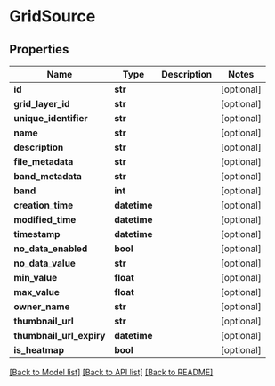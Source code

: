 # GridSource

## Properties
Name | Type | Description | Notes
------------ | ------------- | ------------- | -------------
**id** | **str** |  | [optional] 
**grid_layer_id** | **str** |  | [optional] 
**unique_identifier** | **str** |  | [optional] 
**name** | **str** |  | [optional] 
**description** | **str** |  | [optional] 
**file_metadata** | **str** |  | [optional] 
**band_metadata** | **str** |  | [optional] 
**band** | **int** |  | [optional] 
**creation_time** | **datetime** |  | [optional] 
**modified_time** | **datetime** |  | [optional] 
**timestamp** | **datetime** |  | [optional] 
**no_data_enabled** | **bool** |  | [optional] 
**no_data_value** | **str** |  | [optional] 
**min_value** | **float** |  | [optional] 
**max_value** | **float** |  | [optional] 
**owner_name** | **str** |  | [optional] 
**thumbnail_url** | **str** |  | [optional] 
**thumbnail_url_expiry** | **datetime** |  | [optional] 
**is_heatmap** | **bool** |  | [optional] 

[[Back to Model list]](../README.md#documentation-for-models) [[Back to API list]](../README.md#documentation-for-api-endpoints) [[Back to README]](../README.md)

